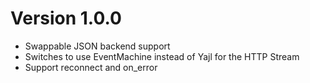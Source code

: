 Version 1.0.0
=============

* Swappable JSON backend support
* Switches to use EventMachine instead of Yajl for the HTTP Stream
* Support reconnect and on_error